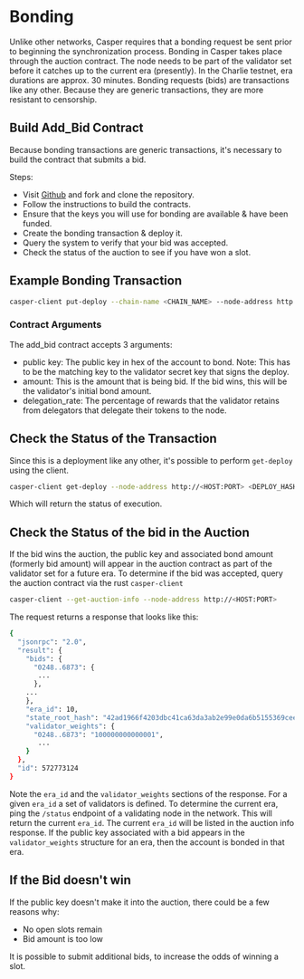 Bonding
=======

Unlike other networks, Casper requires that a bonding request be sent prior to beginning the synchronization process. Bonding in Casper takes
place through the auction contract. The node needs to be part of the validator set before it catches up to the current era (presently). In the Charlie testnet, era durations are approx. 30 minutes. Bonding requests (bids) are transactions like any other. Because they are generic transactions, they are more resistant to censorship.


## Build Add_Bid Contract
Because bonding transactions are generic transactions, it's necessary to build the contract that submits a bid. 

Steps:

* Visit [Github](https://github.com/CasperLabs/casper-node) and fork and clone the repository.
* Follow the instructions to build the contracts.
* Ensure that the keys you will use for bonding are available & have been funded.
* Create the bonding transaction & deploy it.
* Query the system to verify that your bid was accepted.
* Check the status of the auction to see if you have won a slot.

## Example Bonding Transaction

```bash
casper-client put-deploy --chain-name <CHAIN_NAME> --node-address http://<HOST:PORT> --secret-key /home/keys/<VALIDATOR_SECRET_KEY>.pem --session-path  $HOME/casper-node/target/wasm32-unknown-unknown/release/add_bid.wasm  --payment-amount 10000000  --session-arg=public_key:public_key=<VALIDATOR_PUBLIC_KEY_HEX> --session-arg=amount:u512=<BID-AMOUNT> --session-arg=delegation_rate:u64=<PERCENT_TO_KEEP_FROM_DELEGATORS>
```

### Contract Arguments
The add_bid contract accepts 3 arguments:
* public key: The public key in hex of the account to bond.  Note: This has to be the matching key to the validator secret key that signs the deploy.
* amount: This is the amount that is being bid. If the bid wins, this will be the validator's initial bond amount.
* delegation_rate: The percentage of rewards that the validator retains from delegators that delegate their tokens to the node.

## Check the Status of the Transaction

Since this is a deployment like any other, it's possible to perform `get-deploy` using the client.
```bash
casper-client get-deploy --node-address http://<HOST:PORT> <DEPLOY_HASH>
```
Which will return the status of execution.


## Check the Status of the bid in the Auction
If the bid wins the auction, the public key and associated bond amount (formerly bid amount) will appear in the auction contract as part of the 
validator set for a future era. To determine if the bid was accepted, query the auction contract via the rust `casper-client`

```bash
casper-client --get-auction-info --node-address http://<HOST:PORT>
```
The request returns a response that looks like this:
```bash
{
  "jsonrpc": "2.0",
  "result": {
    "bids": {
      "0248..6873": {
       ...
      },
    ...
    },
    "era_id": 10,
    "state_root_hash": "42ad1966f4203dbc41ca63da3ab2e99e0da6b5155369cee7e4bbad1f9230463c",
    "validator_weights": {
      "0248..6873": "100000000000001",
       ...
    }
  },
  "id": 572773124
}
```
Note the `era_id` and the `validator_weights` sections of the response. For a given `era_id` a set of validators is defined.  To determine the current era,
ping the `/status` endpoint of a validating node in the network.  This will return the current `era_id`.  The current `era_id` will be listed in the auction
info response. If the public key associated with a bid appears in the `validator_weights` structure for an era, then the account is bonded in that era.

## If the Bid doesn't win
If the public key doesn't make it into the auction, there could be a few reasons why:
* No open slots remain
* Bid amount is too low

It is possible to submit additional bids, to increase the odds of winning a slot.





